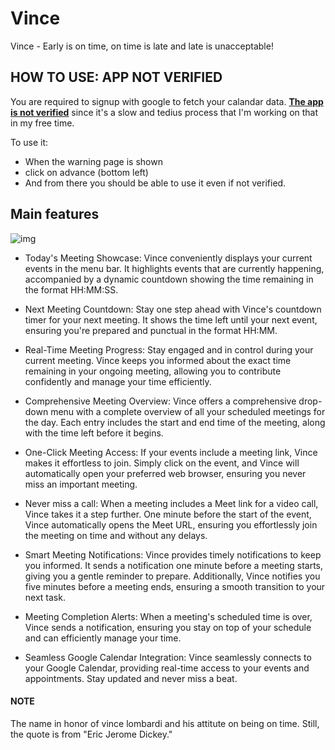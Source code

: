 # Vince
Vince - Early is on time, on time is late and late is unacceptable!

## HOW TO USE: APP NOT VERIFIED
You are required to signup with google to fetch your calandar data.
[**The app is not verified**](https://support.google.com/cloud/answer/7454865?hl=en#:~:text=An%20unverified%20app%20is%20an,their%20data%20from%20deceptive%20apps.) since it's a slow and tedius process that I'm working on that in my free time. 

To use it:

- When the warning page is shown
- click on advance (bottom left)
- And from there you should be able to use it even if not verified.


## Main features
![img](https://github.com/esseti/vince/assets/1928354/a78b9221-67de-4e5a-a13d-e0a874ec5237)

- Today's Meeting Showcase:
Vince conveniently displays your current events in the menu bar. It highlights events that are currently happening, accompanied by a dynamic countdown showing the time remaining in the format HH:MM:SS.

- Next Meeting Countdown:
Stay one step ahead with Vince's countdown timer for your next meeting. It shows the time left until your next event, ensuring you're prepared and punctual in the format HH:MM.

- Real-Time Meeting Progress:
Stay engaged and in control during your current meeting. Vince keeps you informed about the exact time remaining in your ongoing meeting, allowing you to contribute confidently and manage your time efficiently.

- Comprehensive Meeting Overview:
Vince offers a comprehensive drop-down menu with a complete overview of all your scheduled meetings for the day. Each entry includes the start and end time of the meeting, along with the time left before it begins.

- One-Click Meeting Access:
If your events include a meeting link, Vince makes it effortless to join. Simply click on the event, and Vince will automatically open your preferred web browser, ensuring you never miss an important meeting.

- Never miss a call:
When a meeting includes a Meet link for a video call, Vince takes it a step further. One minute before the start of the event, Vince automatically opens the Meet URL, ensuring you effortlessly join the meeting on time and without any delays.

- Smart Meeting Notifications:
Vince provides timely notifications to keep you informed. It sends a notification one minute before a meeting starts, giving you a gentle reminder to prepare. Additionally, Vince notifies you five minutes before a meeting ends, ensuring a smooth transition to your next task.

- Meeting Completion Alerts:
When a meeting's scheduled time is over, Vince sends a notification, ensuring you stay on top of your schedule and can efficiently manage your time.

- Seamless Google Calendar Integration:
Vince seamlessly connects to your Google Calendar, providing real-time access to your events and appointments. Stay updated and never miss a beat.

#### NOTE
The name in honor of vince lombardi and his attitute on being on time.
Still, the quote is from "Eric Jerome Dickey." 
